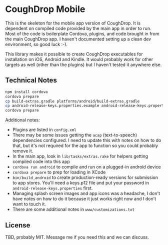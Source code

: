 # CoughDrop Mobile

This is the skeleton for the mobile app version of CoughDrop. It is dependent on compiled
code provided by the main app in order to run. Most of the code is boilerplate 
Cordova, plugins, and code brought in from the main CoughDrop app. I haven't documented
setting up a clean dev environment, so good luck :-).

This library makes it possible to create CoughDrop executables for installation on 
iOS, Android and Kindle. It would probably work for other targets as well (other than
the plugins) but I haven't tested it anywhere else.

## Technical Notes

```bash
npm install cordova
cordova prepare
cp build-extras.gradle platforms/android/build-extras.gradle
cp android-release-keys.properties.example android-release-keys.properties
cordova prepare
```

Additional notes:

- Plugins are listed in `config.xml`
- There may be some issues getting the `acap` (text-to-speech) dependencies configured. I
  need to update this with notes on how to do that, but it's not required for the app
  to function so you could probably remove it.
- In the main app, look in `lib/tasks/extras.rake` for helpers getting compiled code into this app
- `cordova run android` to compile and run on a plugged-in android device
- `cordova prepare` to prep for loading in XCode
- `bin/build_android` to create production-ready versions for submission to app stores. You'll need
  a keys.p12 file and put your password in `android-release-keys.properties` first.
- Managing splash screen images and app icons was a headache, I don't have notes on how
  to do it because it just works right now and I don't want to touch it.
- There are some additional notes in `www/customizations.txt`

## License

TBD, probably MIT. Message me if you need this and we can discuss.